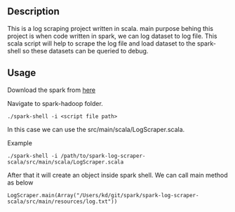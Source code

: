 ## Description
This is a log scraping project written in scala. main purpose behing this project is when code written in spark, we can log dataset to log file. This scala script will help to scrape the log file and load dataset to the spark-shell so these datasets can be queried to debug.

## Usage
Download the spark from [here](https://spark.apache.org/downloads.html)

Navigate to spark-hadoop folder.

```
./spark-shell -i <script file path>

```
In this case we can use the src/main/scala/LogScraper.scala. 

Example
```
./spark-shell -i /path/to/spark-log-scraper-scala/src/main/scala/LogScraper.scala
```

After that it will create an object inside spark shell. We can call main method as below

```agsl
LogScraper.main(Array("/Users/kd/git/spark/spark-log-scraper-scala/src/main/resources/log.txt"))
```
